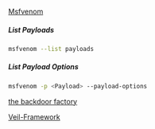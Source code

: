 [Msfvenom](https://github.com/rapid7/metasploit-framework/wiki/How-to-use-msfvenom)
##### List Payloads
```bash
msfvenom --list payloads
```

##### List Payload Options
```bash
msfvenom -p <Payload> --payload-options
```

[the backdoor factory](https://github.com/secretsquirrel/the-backdoor-factory)

[Veil-Framework](https://github.com/Veil-Framework/)